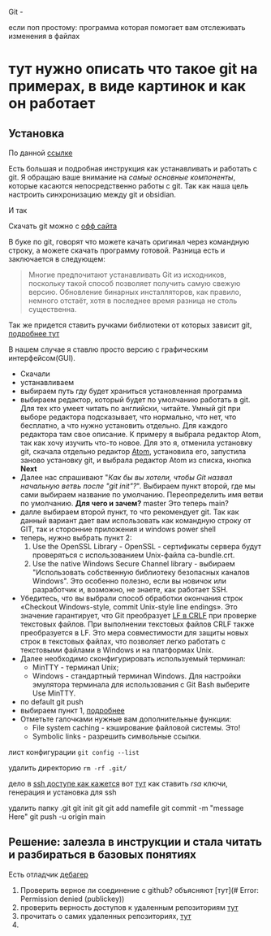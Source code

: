 Git - 

если поп простому: программа которая помогает вам отслеживать изменения в файлах

# тут нужно описать что такое git на примерах, в виде картинок и как он работает

## Установка

По данной [ссылке](http://git-scm.com/book/ru/v2/%D0%92%D0%B2%D0%B5%D0%B4%D0%B5%D0%BD%D0%B8%D0%B5-%D0%9F%D0%B5%D1%80%D0%B2%D0%BE%D0%BD%D0%B0%D1%87%D0%B0%D0%BB%D1%8C%D0%BD%D0%B0%D1%8F-%D0%BD%D0%B0%D1%81%D1%82%D1%80%D0%BE%D0%B9%D0%BA%D0%B0-Git)

Есть большая и подробная инструкция как устанавливать и работать с git.
Я обращаю ваше внимание на _самые основные компоненты_, которые касаются непосредственно работы с git. Так как наша цель настроить синхронизацию между git и obsidian.

И так

Скачать git можно с [офф сайта](http://git-scm.com/downloads)

В буке по git, говорят что можете качать оригинал через командную строку, а можете скачать программу готовой. Разница есть и заключается в следующем:
>Многие предпочитают устанавливать Git из исходников, поскольку такой способ позволяет получить самую свежую версию. Обновление бинарных инсталляторов, как правило, немного отстаёт, хотя в последнее время разница не столь существенна.

Так же придется ставить ручками библиотеки от которых зависит git, [подробнее тут](http://git-scm.com/book/ru/v2/%D0%92%D0%B2%D0%B5%D0%B4%D0%B5%D0%BD%D0%B8%D0%B5-%D0%A3%D1%81%D1%82%D0%B0%D0%BD%D0%BE%D0%B2%D0%BA%D0%B0-Git) 

В нашем случае я ставлю просто версию с графическим интерфейсом(GUI).
- Скачали
- устанавливаем
- выбираем путь гду будет храниться установленная программа
- выбираем редактор, который будет по умолчанию работать в git. Для тех кто умеет читать по английски, читайте. Умный git при выборе редактора подсказывает, что нормально, что нет, что бесплатно, а что нужно установить отдельно. Для каждого редактора там свое описание. К примеру я выбрала редактор Atom, так как хочу изучить что-то новое. Для это я, отменила установку git, скачала отдельно редактор [Atom](https://atom.io/), установила его, запустила заново установку git, и выбрала редактор Atom из списка, кнопка **Next**
- Далее нас спрашивают "_Как бы вы хотели, чтобы Git назвал начальную ветвь после "git init"?_". Выбираем пункт второй, где мы сами выбираем название по умолчанию. Переопределить имя ветви по умолчанию. **Для чего и зачем?** master Это теперь main?
- далле выбираем второй пункт, то что рекомендует git. Так как данный вариант дает вам использовать как командную строку от GIT, так и сторонние приложения и windows power shell
- теперь, нужно выбрать пункт 2:
	1. Use the OpenSSL Library - OpenSSL - сертификаты сервера будут проверяться с использованием Unix-файла ca-bundle.crt.
	2. Use the native Windows Secure Channel library - выбираем "Использовать собственную библиотеку безопасных каналов Windows". Это особенно полезно, если вы новичок или разработчик и, возможно, не знаете, как работает SSH. 
- Убедитесь, что вы выбрали способ обработки окончания строк «Checkout Windows-style, commit Unix-style line endings». Это значение гарантирует, что Git преобразует [LF в CRLF](https://coderoad.ru/1967370/git-%D0%B7%D0%B0%D0%BC%D0%B5%D0%BD%D0%B0-LF-%D0%BD%D0%B0-CRLF) при проверке текстовых файлов. При выполнении текстовых файлов CRLF также преобразуется в LF. Это мера совместимости для защиты новых строк в текстовых файлах, что позволяет легко работать с текстовыми файлами в Windows и на платформах Unix.
- Далее необходимо сконфигурировать используемый терминал:
	- MinTTY - терминал Unix;
	- Windows - стандартный терминал Windows.
	Для настройки эмулятора терминала для использования с Git Bash выберите Use MinTTY.
- по default git push
- выбираем пункт 1, [подробнее](https://git-scm.com/book/ru/v2/%D0%98%D0%BD%D1%81%D1%82%D1%80%D1%83%D0%BC%D0%B5%D0%BD%D1%82%D1%8B-Git-%D0%A5%D1%80%D0%B0%D0%BD%D0%B8%D0%BB%D0%B8%D1%89%D0%B5-%D1%83%D1%87%D1%91%D1%82%D0%BD%D1%8B%D1%85-%D0%B4%D0%B0%D0%BD%D0%BD%D1%8B%D1%85)
- Отметьте галочками нужные вам дополнительные функции:
	-   File system caching - кэширование файловой системы. Это!
	-   Symbolic links - разрешить символьные ссылки.

лист конфигурации
`git config --list`

удалить директорию
`rm -rf .git/`


дело в [ssh доступе как кажется](https://careerkarma.com/blog/git-fatal-could-not-read-from-remote-repository/)
вот [тут](https://stackoverflow.com/questions/2643502/how-to-solve-permission-denied-publickey-error-when-using-git) как ставить *rsa* ключи, генерация и установка для ssh


удалить папку .git
git init
git 
git add namefile
git commit -m "message Here"
git push -u origin main


## Решение: залезла в инструкции и стала читать и разбираться в базовых понятиях

Есть отладчик [дебагер](https://github-debug.com/)

1. Проверить верное ли соединение с github? объясняют [тут](# Error: Permission denied (publickey))
2. проверить верность доступов к удаленным репозиториям [тут](https://docs.github.com/en/github/getting-started-with-github/getting-started-with-git/managing-remote-repositories)
3. прочитать о самих удаленных репозиториях, [тут](https://docs.github.com/en/github/getting-started-with-github/getting-started-with-git/about-remote-repositories)
4. 